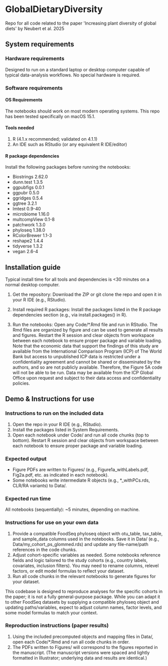 # GlobalDietaryDiversity
Repo for all code related to the paper 'Increasing plant diversity of global diets' by Neubert et al. 2025

## System requirements
### Hardware requirements
Designed to run on a standard laptop or desktop computer capable of typical data-analysis workflows. No special hardware is required.

### Software requirements
#### OS Requirements
The notebooks should work on most modern operating systems. This repo has been tested specifically on macOS 15.1.

#### Tools needed
1) R (4.1.x recommended; validated on 4.1.1)
2) An IDE such as RStudio (or any equivalent R IDE/editor)

#### R package dependencies
Install the following packages before running the notebooks:
- Biostrings 2.62.0
- dunn.test 1.3.5
- ggpubfigs 0.0.1
- ggpubr 0.5.0
- ggridges 0.5.4
- ggtree 3.2.1
- lmtest 0.9-40
- microbiome 1.16.0
- multcompView 0.1-8
- patchwork 1.3.0
- phyloseq 1.38.0
- RColorBrewer 1.1-3
- reshape2 1.4.4
- tidyverse 1.3.2
- vegan 2.6-4


## Installation guide
Typical install time for all tools and dependencies is <30 minutes on a normal desktop computer.

1) Get the repository: Download the ZIP or git clone the repo and open it in your R IDE (e.g., RStudio).

2) Install required R packages: Install the packages listed in the R package dependencies section (e.g., via install.packages() in R).

3) Run the notebooks: Open any Code/*.Rmd file and run in RStudio. The Rmd files are organized by figure and can be used to generate all results and figures. Restart the R session and clear objects from workspace between each notebook to ensure proper package and variable loading. Note that the economic data that support the findings of this study are available from the International Comparison Program (ICP) of The World Bank but access to unpublished ICP data is restricted under a confidentiality agreement and cannot be shared or disseminated by the authors, and so are not publicly available. Therefore, the Figure 5A code will not be able to be run. Data may be available from the ICP Global Office upon request and subject to their data access and confidentiality policies.


## Demo & Instructions for use
### Instructions to run on the included data
1) Open the repo in your R IDE (e.g., RStudio).
2) Install the packages listed in System Requirements.
3) Open each notebook under Code/ and run all code chunks (top to bottom). Restart R session and clear objects from workspace between each notebook to ensure proper package and variable loading.

### Expected output
- Figure PDFs are written to Figures/ (e.g., Figure1a_withLabels.pdf, Fig2a.pdf, etc. as indicated in each notebook).
- Some notebooks write intermediate R objects (e.g., *_withPCs.rds, CLR/RA variants) to Data/.

### Expected run time 
All notebooks (sequentially): ~5 minutes, depending on machine.

### Instructions for use on your own data 
1) Provide a compatible FoodSeq phyloseq object with otu_table, tax_table, and sample_data columns used in the notebooks. Save it in Data/ (e.g., Data/my_cohort_ps_glommed.rds) and update any file-name/path references in the code chunks.
2) Adjust cohort-specific variables as needed. Some notebooks reference fields and logic tailored to the study cohorts (e.g., country labels, covariates, inclusion filters). You may need to rename columns, relevel factors, or edit model formulas to reflect your dataset.
3) Run all code chunks in the relevant notebooks to generate figures for your dataset.

This codebase is designed to reproduce analyses for the specific cohorts in the paper; it is not a fully general-purpose package. While you can adapt it to other FoodSeq datasets by supplying a compatible phyloseq object and updating paths/variables, expect to adjust column names, factor levels, and some model formulas to match your context.


### Reproduction instructions (paper results)
1) Using the included precomputed objects and mapping files in Data/, open each Code/*.Rmd and run all code chunks in order.
2) The PDFs written to Figures/ will correspond to the figures reported in the manuscript. (The manuscript versions were spaced and lightly formatted in Illustrator; underlying data and results are identical.)
